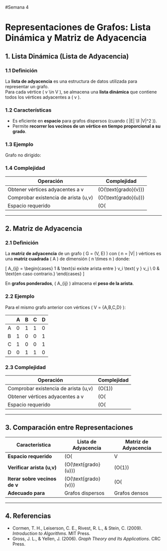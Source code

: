#Semana 4

# Representaciones de Grafos: Lista Dinámica y Matriz de Adyacencia

## 1. Lista Dinámica (Lista de Adyacencia)

### 1.1 Definición
La **lista de adyacencia** es una estructura de datos utilizada para representar un grafo.  
Para cada vértice \( v \in V \), se almacena una **lista dinámica** que contiene todos los vértices adyacentes a \( v \).

### 1.2 Características
- Es eficiente en **espacio** para grafos dispersos (cuando \( |E| \ll |V|^2 \)).
- Permite **recorrer los vecinos de un vértice en tiempo proporcional a su grado**.

### 1.3 Ejemplo

Grafo no dirigido:



### 1.4 Complejidad
| Operación                      | Complejidad |
|--------------------------------|-------------|
| Obtener vértices adyacentes a v| \(O(\text{grado}(v))\) |
| Comprobar existencia de arista (u,v) | \(O(\text{grado}(u))\) |
| Espacio requerido              | \(O(|V| + |E|)\) |

---

## 2. Matriz de Adyacencia

### 2.1 Definición
La **matriz de adyacencia** de un grafo \( G = (V, E) \) con \( n = |V| \) vértices es una **matriz cuadrada** \( A \) de dimensión \( n \times n \) donde:

\[
A_{ij} =
\begin{cases}
1 & \text{si existe arista entre } v_i \text{ y } v_j \\
0 & \text{en caso contrario.}
\end{cases}
\]

En **grafos ponderados**, \( A_{ij} \) almacena el **peso de la arista**.

### 2.2 Ejemplo

Para el mismo grafo anterior con vértices \( V = \{A,B,C,D\} \):

|   | A | B | C | D |
|---|---|---|---|---|
| A | 0 | 1 | 1 | 0 |
| B | 1 | 0 | 0 | 1 |
| C | 1 | 0 | 0 | 1 |
| D | 0 | 1 | 1 | 0 |

### 2.3 Complejidad
| Operación                      | Complejidad |
|--------------------------------|-------------|
| Comprobar existencia de arista (u,v) | \(O(1)\) |
| Obtener vértices adyacentes a v| \(O(|V|)\) |
| Espacio requerido              | \(O(|V|^2)\) |

---

## 3. Comparación entre Representaciones

| Característica               | Lista de Adyacencia      | Matriz de Adyacencia   |
|------------------------------|-------------------------|------------------------|
| **Espacio requerido**        | \(O(|V|+|E|)\)         | \(O(|V|^2)\)          |
| **Verificar arista (u,v)**   | \(O(\text{grado}(u))\) | \(O(1)\)              |
| **Iterar sobre vecinos de v**| \(O(\text{grado}(v))\) | \(O(|V|)\)            |
| **Adecuado para**            | Grafos dispersos       | Grafos densos         |

---

## 4. Referencias
- Cormen, T. H., Leiserson, C. E., Rivest, R. L., & Stein, C. (2009). *Introduction to Algorithms*. MIT Press.
- Gross, J. L., & Yellen, J. (2006). *Graph Theory and Its Applications*. CRC Press.
